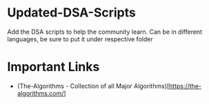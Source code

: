 # Updated-DSA-Scripts
Add the DSA scripts to help the community learn. Can be in different languages, be sure to put it under respective folder

# Important Links
- (The-Algorithms - Collection of all Major Algorithms)[https://the-algorithms.com/]
